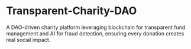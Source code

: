 # Transparent-Charity-DAO
A DAO-driven charity platform leveraging blockchain for transparent fund management and AI for fraud detection, ensuring every donation creates real social impact.
